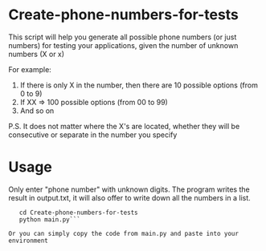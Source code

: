 # Create-phone-numbers-for-tests
This script will help you generate all possible phone numbers (or just numbers) for testing your applications, given the number of unknown numbers (X or x)

For example: 
1. If there is only X in the number, then there are 10 possible options (from 0 to 9)
2. If XX => 100 possible options (from 00 to 99)
3. And so on

P.S. It does not matter where the X's are located, whether they will be consecutive or separate in the number you specify

# Usage
Only enter "phone number" with unknown digits.
The program writes the result in output.txt, it will also offer to write down all the numbers in a list.

```git clone
   cd Create-phone-numbers-for-tests
   python main.py```

Or you can simply copy the code from main.py and paste into your environment
